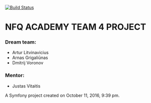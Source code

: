 [![Build Status](https://travis-ci.org/nfqakademija/Fuksai.svg?branch=develop)](https://travis-ci.org/nfqakademija/Fuksai)

#  NFQ ACADEMY TEAM 4 PROJECT
### Dream team:
* Artur Litvinavicius  
* Arnas Grigaliūnas  
* Dmitrij Voronov  

### Mentor:
* Justas Vitaitis  

A Symfony project created on October 11, 2016, 9:39 pm.

